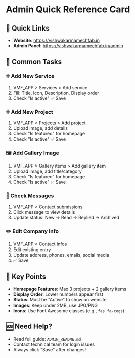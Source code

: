 # Admin Quick Reference Card

## 🔗 Quick Links
- **Website**: https://vishwakarmamechfab.in
- **Admin Panel**: https://vishwakarmamechfab.in/admin

## 📝 Common Tasks

### ➕ Add New Service
1. VMF_APP > Services > Add service
2. Fill: Title, Icon, Description, Display order
3. Check "Is active" ✅ Save

### ➕ Add New Project  
1. VMF_APP > Projects > Add project
2. Upload image, add details
3. Check "Is featured" for homepage
4. Check "Is active" ✅ Save

### 🖼️ Add Gallery Image
1. VMF_APP > Gallery items > Add gallery item
2. Upload image, add title/category
3. Check "Is featured" for homepage
4. Check "Is active" ✅ Save

### 📧 Check Messages
1. VMF_APP > Contact submissions
2. Click message to view details
3. Update status: New → Read → Replied → Archived

### ✏️ Edit Company Info
1. VMF_APP > Contact infos
2. Edit existing entry
3. Update address, phones, emails, social media
4. ✅ Save

## 🎯 Key Points
- **Homepage Features**: Max 3 projects + 2 gallery items
- **Display Order**: Lower numbers appear first
- **Status**: Must be "Active" to show on website
- **Images**: Keep under 2MB, use JPG/PNG
- **Icons**: Use Font Awesome classes (e.g., `fas fa-cogs`)

## 🆘 Need Help?
- Read full guide: `ADMIN_README.md`
- Contact technical team for login issues
- Always click "Save" after changes!